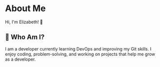 # About Me  
Hi, I'm Elizabeth! 👋  

## 🌱 Who Am I?  
I am a developer currently learning DevOps and improving my Git skills. I enjoy coding, problem-solving, and working on projects that help me grow as a developer.  

